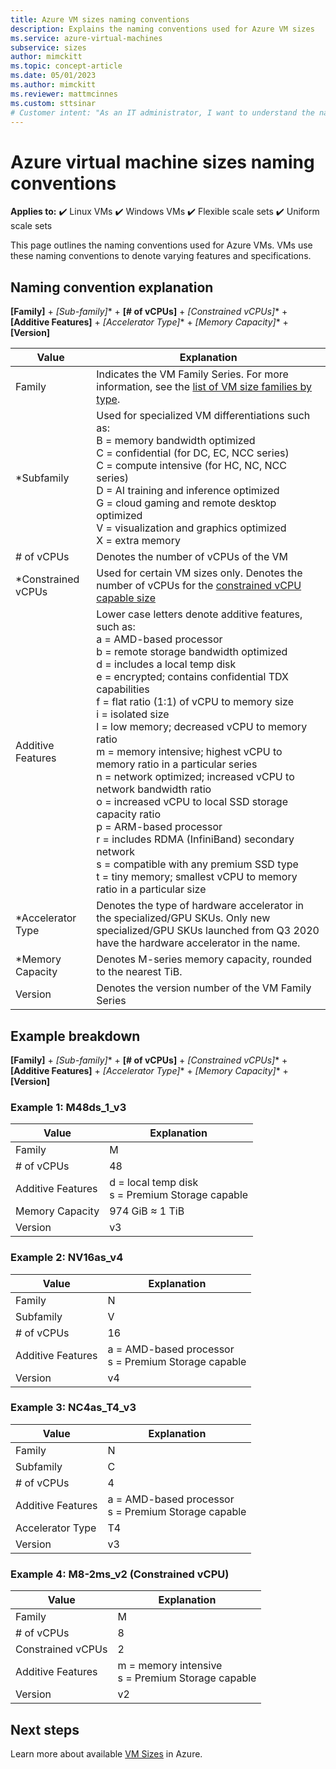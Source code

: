 ```yaml
---
title: Azure VM sizes naming conventions
description: Explains the naming conventions used for Azure VM sizes
ms.service: azure-virtual-machines
subservice: sizes
author: mimckitt
ms.topic: concept-article
ms.date: 05/01/2023
ms.author: mimckitt
ms.reviewer: mattmcinnes
ms.custom: sttsinar
# Customer intent: "As an IT administrator, I want to understand the naming conventions for Azure VM sizes, so that I can select the appropriate VM configuration based on features and specifications for my infrastructure needs."
---
```


# Azure virtual machine sizes naming conventions

**Applies to:** :heavy_check_mark: Linux VMs :heavy_check_mark: Windows VMs :heavy_check_mark: Flexible scale sets :heavy_check_mark: Uniform scale sets

This page outlines the naming conventions used for Azure VMs. VMs use these naming conventions to denote varying features and specifications.

## Naming convention explanation

**[Family]** + **[Sub-family*]** + **[# of vCPUs]** + **[Constrained vCPUs*]** + **[Additive Features]** + **[Accelerator Type*]** + **[Memory Capacity*]** + **[Version]**

|Value | Explanation|
|---|---|
| Family | Indicates the VM Family Series. For more information, see the [list of VM size families by type](./sizes/overview.md#list-of-vm-size-families-by-type).| 
| *Subfamily | Used for specialized VM differentiations such as: <br> B = memory bandwidth optimized <br>C = confidential (for DC, EC, NCC series)<br>C = compute intensive (for HC, NC, NCC series) <br>D = AI training and inference optimized <br>G = cloud gaming and remote desktop optimized <br>V = visualization and graphics optimized <br>X = extra memory|
| # of vCPUs| Denotes the number of vCPUs of the VM |
| *Constrained vCPUs| Used for certain VM sizes only. Denotes the number of vCPUs for the [constrained vCPU capable size](./constrained-vcpu.md) |
| Additive Features | Lower case letters denote additive features, such as: <br>a = AMD-based processor <br>b = remote storage bandwidth optimized <br>d = includes a local temp disk <br>e = encrypted; contains confidential TDX capabilities <br>f = flat ratio (1:1) of vCPU to memory size <br>i = isolated size <br>l = low memory; decreased vCPU to memory ratio <br>m = memory intensive; highest vCPU to memory ratio in a particular series <br>n = network optimized; increased vCPU to network bandwidth ratio <br>o = increased vCPU to local SSD storage capacity ratio<br>p = ARM-based processor <br>r = includes RDMA (InfiniBand) secondary network <br>s = compatible with any premium SSD type <br>t = tiny memory; smallest vCPU to memory ratio in a particular size 
| *Accelerator Type | Denotes the type of hardware accelerator in the specialized/GPU SKUs. Only new specialized/GPU SKUs launched from Q3 2020 have the hardware accelerator in the name. |
| *Memory Capacity | Denotes M-series memory capacity, rounded to the nearest TiB.
| Version | Denotes the version number of the VM Family Series |

## Example breakdown

**[Family]** + **[Sub-family*]** + **[# of vCPUs]** + **[Constrained vCPUs*]** + **[Additive Features]** + **[Accelerator Type*]** + **[Memory Capacity*]** + **[Version]**

### Example 1: M48ds_1_v3

|Value | Explanation|
|---|---|
| Family | M | 
| # of vCPUs | 48 |
| Additive Features | d = local temp disk <br> s = Premium Storage capable |
| Memory Capacity | 974 GiB ≈ 1 TiB |
| Version | v3 |

### Example 2: NV16as_v4

|Value | Explanation|
|---|---|
| Family | N | 
| Subfamily | V |
| # of vCPUs | 16 |
| Additive Features | a = AMD-based processor <br> s = Premium Storage capable |
| Version | v4 |

### Example 3: NC4as_T4_v3

|Value | Explanation|
|---|---|
| Family | N | 
| Subfamily | C |
| # of vCPUs | 4 |
| Additive Features | a = AMD-based processor <br> s = Premium Storage capable |
| Accelerator Type | T4 |
| Version | v3 |

### Example 4: M8-2ms_v2 (Constrained vCPU)

|Value | Explanation|
|---|---|
| Family | M | 
| # of vCPUs | 8 |
| Constrained vCPUs | 2 |
| Additive Features | m = memory intensive <br> s = Premium Storage capable |
| Version | v2 |

## Next steps

Learn more about available [VM Sizes](./sizes.md) in Azure.
